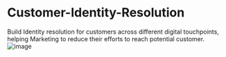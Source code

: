 # Customer-Identity-Resolution
Build Identity resolution for customers across different digital touchpoints, helping Marketing to reduce their efforts to reach potential customer.
![image](https://github.com/rdhawan4/Customer-Identity-Resolution/assets/112804900/e76f766f-1e7f-45f4-8681-12f4aa5107c3)
